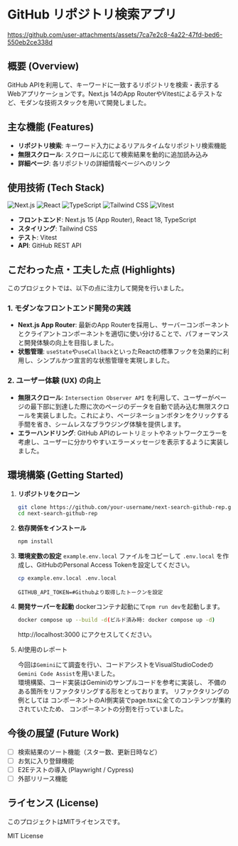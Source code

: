 # GitHub リポジトリ検索アプリ

https://github.com/user-attachments/assets/7ca7e2c8-4a22-47fd-bed6-550eb2ce338d

## 概要 (Overview)

GitHub APIを利用して、キーワードに一致するリポジトリを検索・表示するWebアプリケーションです。Next.js 14のApp RouterやVitestによるテストなど、モダンな技術スタックを用いて開発しました。


## 主な機能 (Features)

-   **リポジトリ検索**: キーワード入力によるリアルタイムなリポジトリ検索機能
-   **無限スクロール**: スクロールに応じて検索結果を動的に追加読み込み
-   **詳細ページ**: 各リポジトリの詳細情報ページへのリンク

## 使用技術 (Tech Stack)

<p>
  <img src="https://img.shields.io/badge/Next.js-14-black?logo=nextdotjs" alt="Next.js">
  <img src="https://img.shields.io/badge/React-18-blue?logo=react" alt="React">
  <img src="https://img.shields.io/badge/TypeScript-5-blue?logo=typescript" alt="TypeScript">
  <img src="https://img.shields.io/badge/Tailwind_CSS-3-blue?logo=tailwindcss" alt="Tailwind CSS">
  <img src="https://img.shields.io/badge/Vitest-1-blue?logo=vitest" alt="Vitest">
</p>

-   **フロントエンド**: Next.js 15 (App Router), React 18, TypeScript
-   **スタイリング**: Tailwind CSS
-   **テスト**: Vitest
-   **API**: GitHub REST API

## こだわった点・工夫した点 (Highlights)

このプロジェクトでは、以下の点に注力して開発を行いました。

### 1. モダンなフロントエンド開発の実践

-   **Next.js App Router**: 最新のApp Routerを採用し、サーバーコンポーネントとクライアントコンポーネントを適切に使い分けることで、パフォーマンスと開発体験の向上を目指しました。
-   **状態管理**: `useState`や`useCallback`といったReactの標準フックを効果的に利用し、シンプルかつ宣言的な状態管理を実現しました。

### 2. ユーザー体験 (UX) の向上

-   **無限スクロール**: `Intersection Observer API` を利用して、ユーザーがページの最下部に到達した際に次のページのデータを自動で読み込む無限スクロールを実装しました。これにより、ページネーションボタンをクリックする手間を省き、シームレスなブラウジング体験を提供します。
-   **エラーハンドリング**: GitHub APIのレートリミットやネットワークエラーを考慮し、ユーザーに分かりやすいエラーメッセージを表示するように実装しました。

## 環境構築 (Getting Started)

1.  **リポジトリをクローン**
    ```bash
    git clone https://github.com/your-username/next-search-github-rep.git
    cd next-search-github-rep
    ```

2.  **依存関係をインストール**
    ```bash
    npm install
    ```

3.  **環境変数の設定**
    `example.env.local` ファイルをコピーして `.env.local` を作成し、GitHubのPersonal Access Tokenを設定してください。
    ```bash
    cp example.env.local .env.local
    ```
    ```.env.local
    GITHUB_API_TOKEN=#Githubより取得したトークンを設定
    ```

4.  **開発サーバーを起動**
    dockerコンテナ起動にて`npm run dev`を起動します。
    ```bash
    docker compose up --build -d(ビルド済み時: docker compose up -d)
    ```
    http://localhost:3000 にアクセスしてください。  
  

5. AI使用のレポート

    今回は`Gemini`にて調査を行い、コードアシストをVisualStudioCodeの
    `Gemini Code Assist`を用いました。  
    環境構築、コード実装はGeminiのサンプルコードを参考に実装し、
    不備のある箇所をリファクタリングする形をとっております。
    リファクタリングの例としては
    コンポーネントのAI側実装でpage.tsxに全てのコンテンツが集約されていたため、
    コンポーネントの分割を行っていました。

## 今後の展望 (Future Work)

-   [ ] 検索結果のソート機能（スター数、更新日時など）
-   [ ] お気に入り登録機能
-   [ ] E2Eテストの導入 (Playwright / Cypress)
-   [ ] 外部リリース機能

## ライセンス (License)

このプロジェクトはMITライセンスです。

MIT License
